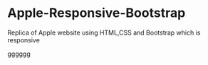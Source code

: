 # Apple-Responsive-Bootstrap
 Replica of Apple website using HTML,CSS and Bootstrap which is responsive

gggggg






